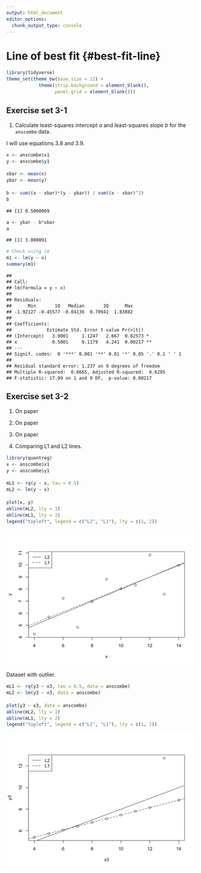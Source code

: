 ```yaml
---
output: html_document
editor_options: 
  chunk_output_type: console
---
```




# Line of best fit {#best-fit-line}


```r
library(tidyverse)
theme_set(theme_bw(base_size = 12) + 
            theme(strip.background = element_blank(), 
                  panel.grid = element_blank())) 
```

## Exercise set 3-1

1. Calculate least-squares intercept *a* and least-squares slope *b* for the `anscombe` data. 

I will use equations 3.8 and 3.9. 


```r
x <- anscombe$x1
y <- anscombe$y1

xbar <- mean(x)
ybar <- mean(y)

b <- sum((x - xbar)*(y - ybar)) / sum((x - xbar)^2)
b
```

```
## [1] 0.5000909
```

```r
a <- ybar - b*xbar
a
```

```
## [1] 3.000091
```

```r
# Check using lm
m1 <- lm(y ~ x)
summary(m1)
```

```
## 
## Call:
## lm(formula = y ~ x)
## 
## Residuals:
##      Min       1Q   Median       3Q      Max 
## -1.92127 -0.45577 -0.04136  0.70941  1.83882 
## 
## Coefficients:
##             Estimate Std. Error t value Pr(>|t|)   
## (Intercept)   3.0001     1.1247   2.667  0.02573 * 
## x             0.5001     0.1179   4.241  0.00217 **
## ---
## Signif. codes:  0 '***' 0.001 '**' 0.01 '*' 0.05 '.' 0.1 ' ' 1
## 
## Residual standard error: 1.237 on 9 degrees of freedom
## Multiple R-squared:  0.6665,	Adjusted R-squared:  0.6295 
## F-statistic: 17.99 on 1 and 9 DF,  p-value: 0.00217
```

## Exercise set 3-2

1. On paper

2. On paper

3. On paper

4. Comparing L1 and L2 lines. 


```r
library(quantreg)
x <- anscombe$x1
y <- anscombe$y1

mL1 <- rq(y ~ x, tau = 0.5)
mL2 <- lm(y ~ x)

plot(x, y)
abline(mL2, lty = 1)
abline(mL1, lty = 2)
legend("topleft", legend = c("L2", "L1"), lty = c(1, 2))
```

<img src="03_best-fit-line_files/figure-html/unnamed-chunk-2-1.png" width="672" />

Dataset with outlier. 


```r
mL1 <- rq(y3 ~ x3, tau = 0.5, data = anscombe)
mL2 <- lm(y3 ~ x3, data = anscombe)

plot(y3 ~ x3, data = anscombe)
abline(mL2, lty = 1)
abline(mL1, lty = 2)
legend("topleft", legend = c("L2", "L1"), lty = c(1, 2))
```

<img src="03_best-fit-line_files/figure-html/unnamed-chunk-3-1.png" width="672" />
